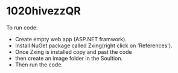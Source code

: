# 1020hivezzQR

To run code:

- Create empty web app (ASP.NET framwork).
- Install NuGet package called Zxing(right click on 'References').
- Once Zxing is installed copy and past the code
- then create an image folder in the Soultion.
- Then run the code. 
